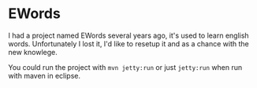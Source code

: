 # EWords
I had a project named EWords several years ago, it's used to learn english words.
Unfortunately I lost it, I'd like to resetup it and as a chance with the new knowlege.

You could run the project with `mvn jetty:run` or just `jetty:run` when run with maven in eclipse.